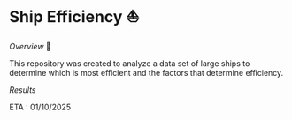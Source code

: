 # Ship Efficiency :boat:

*Overview* :eyes:

This repository was created to analyze a data set of large ships to determine which is most efficient and the factors that determine efficiency.

*Results*

ETA : 01/10/2025